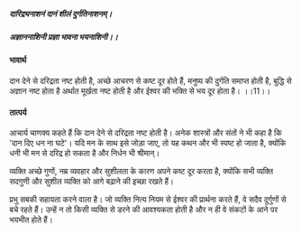 ##### दारिद्र्यनाशनं दानं शीलं दुर्गतिनाशनम्।
##### अज्ञाननाशिनी प्रज्ञा भावना भयनाशिनी।। 

#### भावार्थ

दान देने से दरिद्रता नष्ट होती है, अच्छे आचरण से कष्ट दूर होते हैं, मनुष्य की दुर्गति समाप्त होती है, बुद्धि से अज्ञान नष्ट होता है अर्थात मूर्खता नष्ट होती है और ईश्वर की भक्ति से भय दूर होता है। ।।11।।

#### तात्पर्य

आचार्य चाणक्य कहते हैं कि दान देने से दरिद्रता नष्ट होती है। अनेक शास्त्रों और संतों ने भी कहा है कि 'दान दिए धन ना घटे'। यदि मन के साथ इसे जोड़ा जाए, तो यह कथन और भी स्पष्ट हो जाता है, क्योंकि धनी भी मन से दरिद्र हो सकता है और निर्धन भी श्रीमान्।

व्यक्ति अच्छे गुणों, नम्र व्यवहार और सुशीलता के कारण अपने कष्ट दूर करता है, क्योंकि सभी व्यक्ति सदगुणी और सुशील व्यक्ति को आगे बढ़ाने की इच्छा रखते हैं।

प्रभु सबकी सहायता करने वाला है। जो व्यक्ति नित्य नियम से ईश्वर की प्रार्थना करते हैं, वे सदैव दुर्गुणों से बचे रहते हैं। उन्हें न तो किसी व्यक्ति से डरने की आवश्यकता होती है और न ही वे संकटों के आने पर भयभीत होते हैं।